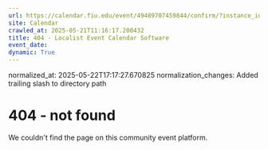 ```yaml
---
url: https://calendar.fiu.edu/event/49489707459844/confirm/?instance_id=49489707477262&return=https%3A%2F%2Fcalendar.fiu.edu%2Fcalendar%3Fevent_types%255B%255D%3D121719
site: Calendar
crawled_at: 2025-05-21T11:16:17.200432
title: 404 - Localist Event Calendar Software
event_date: 
dynamic: True
---
```

normalized_at: 2025-05-22T17:17:27.670825
normalization_changes: Added trailing slash to directory path

# 404 - not found
We couldn't find the page on this community event platform.

